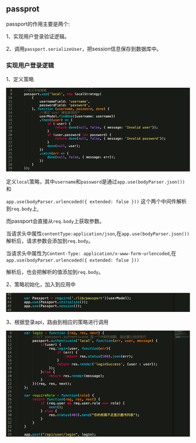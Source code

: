 ## passprot

passport的作用主要是两个:

1、实现用户登录验证逻辑。

2、调用`passport.serializeUser`，把session信息保存到数据库中。

### 实现用户登录逻辑

1、定义策略

![lib/passport.js](../pictures/passport1.png)

定义`local`策略，其中`username`和`password`是通过`app.use(bodyParser.json())`和

`app.use(bodyParser.urlencoded({ extended: false }))` 这个两个中间件解析到`req.body`上,

而passport会直接从`req.body`上获取参数。

当请求头中属性`contentType:application/json`,在`app.use(bodyParser.json())`解析后，请求参数会添加到`req.body`。

当请求头中属性为`Content-Type: application/x-www-form-urlencoded`,在`app.use(bodyParser.urlencoded({ extended: false }))`

解析后，也会把解析的值添加到`req.body`。


2、策略初始化，加入到应用中

![index.js](../pictures/passport2.png)

3、根据登录api，路由到相应的策略进行调用

![api.js](../pictures/passport3.png)